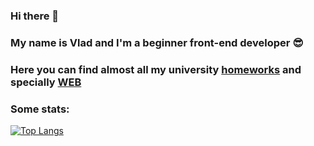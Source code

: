 ### Hi there 👋

### My name is Vlad and I'm a beginner front-end developer :sunglasses:
### Here you can find almost all my university [homeworks](https://github.com/vlad1zzzy/ITMO) and specially [WEB](https://github.com/vlad1zzzy/ITMO/tree/master/2%20course/web%20hw's) 

### Some stats:
[![Top Langs](https://github-readme-stats.vercel.app/api/top-langs/?username=vlad1zzzy&layout=compact&langs_count=10)](https://github.com/vlad1zzzy/github-readme-stats)
